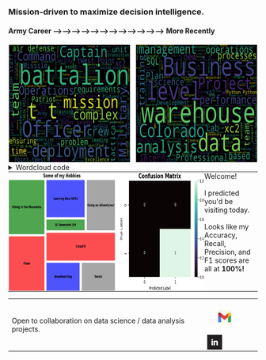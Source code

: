 ### Mission-driven to maximize decision intelligence.

#### Army Career &#10230;&#10230;&#10230;&#10230;&#10230;&#10230;&#10230;&#10230;&#10230;&#10230;&#10230;&#10230; More Recently

<img src="Wordclouds_Combined.png" alt="Work Experience Wordclouds" width="685" height="241" style="vertical-align: middle;"/>

<details>
  <summary>Wordcloud code</summary>  
  <pre style="white-space: pre-wrap;"><code>
&#35; Import necessary libraries/modules      
import textract
from nltk.corpus import stopwords
from nltk.tokenize import word_tokenize, sent_tokenize
import re
from wordcloud import WordCloud

&#35; Extract text from the document
text = textract.process('/Users/chris/Desktop/Army.docx')

&#35; Filter out character codewords
cleaned_text = re.sub(r'\\(n|xe2|x80|x99)', '', str(text))

&#35; Tokenize the words in the text
tokens = word_tokenize(cleaned_text)

&#35; Tokenizing the sentences in the text
sentences = sent_tokenize(cleaned_text)

&#35; Remove stopwords and create 'filtered_tokens' variable
stop_words = set(stopwords.words('english'))
filtered_tokens = [word for word in tokens if word not in stop_words]

&#35; Create wordcloud with filtered tokens
wordcloud = WordCloud(width=1400, height=1000).generate(' '.join(filtered_tokens))
plt.imshow(wordcloud, interpolation='bilinear')
plt.axis('off')
plt.show()
for i in range(10):
    print(i)
  </code></pre>
</details>


<table style="border-collapse: collapse; border-spacing: 0; margin: 0; padding: 0;">
  <tr style="margin: 0; padding: 0;">
    <td style="margin: 0; padding: 0; border: none; align: left;">
      <img src="https://github.com/chrisaguirre3/chrisaguirre3/blob/main/tm_cm_gb_profile.png" alt="Hobbies Treemap and Confusion Matrix" width="685" height="241" style="width:4000px;margin: 0; padding: 0; display: block;"/>
    </td>
    <td style="vertical-align: top; margin: 0; padding: 0;">
      Welcome!<br><br> I predicted you'd be visiting today.<br><br>
      Looks like my Accuracy, Recall, Precision, and F1 scores are all at <strong>100%!</strong>
    </td>
  </tr>
</table>

<table>
  <tr>
    <td style="padding-right: 20px;"> <!-- Add padding to create space -->
      Open to collaboration on data science / data analysis projects.
    </td>
    <td>
      <a href="mailto:christophermiguelaguirre@gmail.com">
    <img src="gmail_hero.jpg" alt="Gmail" width="30" height="30" style="vertical-align: bottom; margin: 20px;"/>
 </a><a href="https://www.linkedin.com/in/christopher-aguirre7/">
    <img src="linkedin_logo2.jpg" alt="LinkedIn" width="30" height="30" style="vertical-align: bottom;"/>
</a>
    </td>
  </tr>
</table>


<!---
chrisaguirre3/chrisaguirre3 is a ✨ special ✨ repository because its `README.md` (this file) appears on your GitHub profile.
You can click the Preview link to take a look at your changes.
--->
